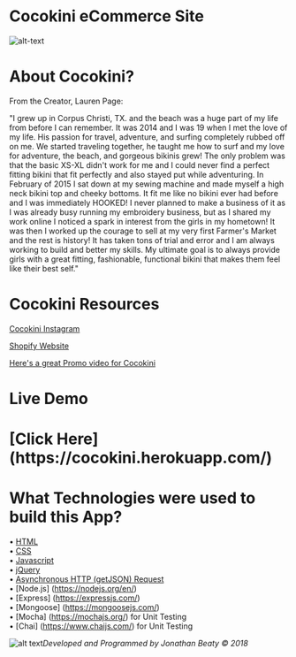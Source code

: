 # Cocokini eCommerce Site

![alt-text](https://c1.staticflickr.com/5/4839/30850860227_6861444594_b.jpg)

# About Cocokini?

From the Creator, Lauren Page: 

"I grew up in Corpus Christi, TX. and the beach was a huge part of my life from before I can remember. It was 2014 and I was 19 when I met the love of my life. His passion for travel, adventure, and surfing completely rubbed off on me. We started traveling together, he taught me how to surf and my love for adventure, the beach, and gorgeous bikinis grew! The only problem was that the basic XS-XL didn't work for me and I could never find a perfect fitting bikini that fit perfectly and also stayed put while adventuring. In February of 2015 I sat down at my sewing machine and made myself a high neck bikini top and cheeky bottoms. It fit me like no bikini ever had before and I was immediately HOOKED! I never planned to make a business of it as I was already busy running my embroidery business, but as I shared my work online I noticed a spark in interest from the girls in my hometown! It was then I worked up the courage to sell at my very first Farmer's Market and the rest is history! It has taken tons of trial and error and I am always working to build and better my skills. My ultimate goal is to always provide girls with a great fitting, fashionable, functional bikini that makes them feel like their best self."

# Cocokini Resources

[Cocokini Instagram](https://www.instagram.com/cocokini_/)

[Shopify Website](https://www.cocokinisurf.com/)

[Here's a great Promo video for Cocokini](https://youtu.be/D3iFi1Apwck)

# Live Demo

<h1> [Click Here] (https://cocokini.herokuapp.com/) </H1>

# What Technologies were used to build this App? 
• [HTML](https://developer.mozilla.org/en-US/docs/Web/HTML)</br>
• [CSS](https://developer.mozilla.org/en-US/docs/Web/CSS)</br>
• [Javascript](https://www.javascript.com/)</br>
• [jQuery](https://jquery.com/)</br>
• [Asynchronous HTTP (getJSON) Request](https://api.jquery.com/jquery.getjson/)</br> 
• [Node.js] (https://nodejs.org/en/) </br> 
• [Express] (https://expressjs.com/) </br> 
• [Mongoose] (https://mongoosejs.com/) </br> 
• [Mocha] (https://mochajs.org/) for Unit Testing</br> 
• [Chai] (https://www.chaijs.com/) for Unit Testing</br> 

![alt text](https://c1.staticflickr.com/1/904/41897000462_f1efd4ffbc_t.jpg)<i>Developed and Programmed by Jonathan Beaty &copy; 2018</i>


